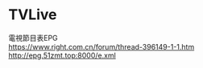 # TVLive

電視節目表EPG<br>
https://www.right.com.cn/forum/thread-396149-1-1.htm<br>
http://epg.51zmt.top:8000/e.xml<br>
